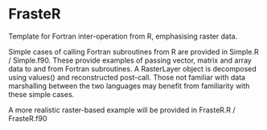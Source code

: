 FrasteR
==========

Template for Fortran inter-operation from R, emphasising raster data.

Simple cases of calling Fortran subroutines from R are provided in Simple.R / Simple.f90. These provide examples of passing vector, matrix and array data to and from Fortran subroutines. A RasterLayer object is decomposed using values() and reconstructed post-call. Those not familiar with data marshalling between the two languages may benefit from familiarity with these simple cases. 

A more realistic raster-based example will be provided in FrasteR.R / FrasteR.f90
